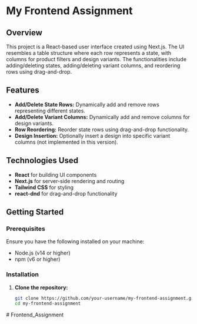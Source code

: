 # My Frontend Assignment

## Overview

This project is a React-based user interface created using Next.js. The UI resembles a table structure where each row represents a state, with columns for product filters and design variants. The functionalities include adding/deleting states, adding/deleting variant columns, and reordering rows using drag-and-drop.

## Features

- **Add/Delete State Rows:** Dynamically add and remove rows representing different states.
- **Add/Delete Variant Columns:** Dynamically add and remove columns for design variants.
- **Row Reordering:** Reorder state rows using drag-and-drop functionality.
- **Design Insertion:** Optionally insert a design into specific variant columns (not implemented in this version).

## Technologies Used

- **React** for building UI components
- **Next.js** for server-side rendering and routing
- **Tailwind CSS** for styling
- **react-dnd** for drag-and-drop functionality

## Getting Started

### Prerequisites

Ensure you have the following installed on your machine:

- Node.js (v14 or higher)
- npm (v6 or higher)

### Installation

1. **Clone the repository:**

   ```bash
   git clone https://github.com/your-username/my-frontend-assignment.git
   cd my-frontend-assignment
#   F r o n t e n d _ A s s i g n m e n t  
 